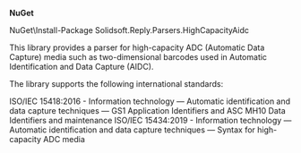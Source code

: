 **NuGet**

NuGet\Install-Package Solidsoft.Reply.Parsers.HighCapacityAidc

This library provides a parser for high-capacity ADC (Automatic Data Capture) media such as two-dimensional barcodes used in Automatic Identification and Data Capture (AIDC).

The library supports the following international standards:

ISO/IEC 15418:2016 - Information technology — Automatic identification and data capture techniques — GS1 Application Identifiers and ASC MH10 Data Identifiers and maintenance
ISO/IEC 15434:2019 - Information technology — Automatic identification and data capture techniques — Syntax for high-capacity ADC media
